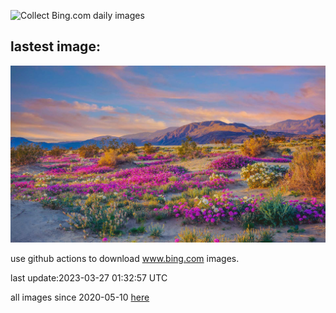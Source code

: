 ![Collect Bing.com daily images](https://github.com/counter2015/bing-daily-images/workflows/Collect%20Bing.com%20daily%20images/badge.svg)
## lastest image:
![](images/WildAnza.jpg)

use github actions to download www.bing.com images.

last update:2023-03-27 01:32:57 UTC

all images since 2020-05-10 [here](https://github.com/counter2015/bing-daily-images/tree/master/images) 

